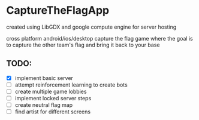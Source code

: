 # CaptureTheFlagApp
created using LibGDX and google compute engine for server hosting

cross platform android/ios/desktop capture the flag game where the goal is to capture the other team's flag and bring it back to your base

## TODO:
- [x] implement basic server
- [ ] attempt reinforcement learning to create bots
- [ ] create multiple game lobbies 
- [ ] implement locked server steps 
- [ ] create neutral flag map
- [ ] find artist for different screens
